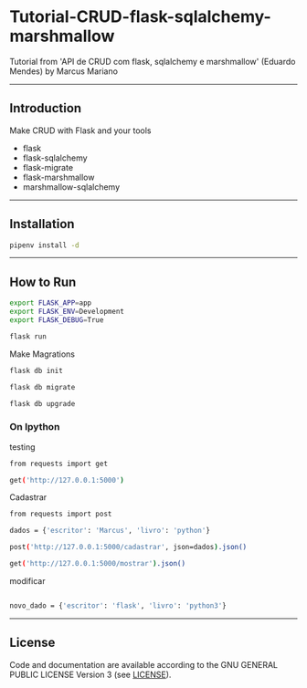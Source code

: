 # Tutorial-CRUD-flask-sqlalchemy-marshmallow
Tutorial from 'API de CRUD com flask, sqlalchemy e marshmallow' (Eduardo Mendes) by Marcus Mariano 

---

## Introduction

Make CRUD with Flask and your tools

- flask
- flask-sqlalchemy
- flask-migrate
- flask-marshmallow
- marshmallow-sqlalchemy 


---

## Installation

```sh
pipenv install -d

```
---

## How to Run

```sh
export FLASK_APP=app
export FLASK_ENV=Development
export FLASK_DEBUG=True

flask run
```

Make Magrations
```sh
flask db init 

flask db migrate

flask db upgrade
```
### On Ipython

testing
```sh
from requests import get

get('http://127.0.0.1:5000')
```

Cadastrar
```sh
from requests import post

dados = {'escritor': 'Marcus', 'livro': 'python'}

post('http://127.0.0.1:5000/cadastrar', json=dados).json()

get('http://127.0.0.1:5000/mostrar').json()
```
modificar
```sh

novo_dado = {'escritor': 'flask', 'livro': 'python3'}

```


---

## License

Code and documentation are available according to the GNU GENERAL PUBLIC LICENSE Version 3 (see [LICENSE](https://www.gnu.org/licenses/gpl.html)).
